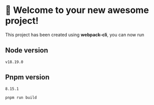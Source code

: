 # 🚀 Welcome to your new awesome project!

This project has been created using **webpack-cli**, you can now run

## Node version

```
v18.19.0
```

## Pnpm version

```
8.15.1
```

```
pnpm run build
```

